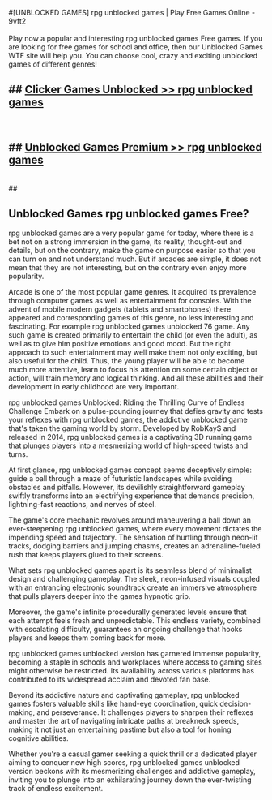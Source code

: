 #[UNBLOCKED GAMES] rpg unblocked games | Play Free Games Online - 9vft2 <br>
<br>
Play now a popular and interesting rpg unblocked games Free games. If you are looking for free games for school and office, then our Unblocked Games WTF site will help you. You can choose cool, crazy and exciting unblocked games of different genres!


## ##  [Clicker Games Unblocked >> rpg unblocked games](http://freeplayer.one?title=rpg_unblocked_games&ref=22)
  <br>

##  ## [Unblocked Games Premium >> rpg unblocked games](http://freeplayer.one?title=rpg_unblocked_games&ref=22)
  <br>
  ##



## Unblocked Games rpg unblocked games Free?

rpg unblocked games are a very popular game for today, where there is a bet not on a strong immersion in the game, its reality, thought-out and details, but on the contrary, make the game on purpose easier so that you can turn on and not understand much. But if arcades are simple, it does not mean that they are not interesting, but on the contrary even enjoy more popularity.

Arcade is one of the most popular game genres. It acquired its prevalence through computer games as well as entertainment for consoles. With the advent of mobile modern gadgets (tablets and smartphones) there appeared and corresponding games of this genre, no less interesting and fascinating. For example rpg unblocked games unblocked 76 game. Any such game is created primarily to entertain the child (or even the adult), as well as to give him positive emotions and good mood. But the right approach to such entertainment may well make them not only exciting, but also useful for the child. Thus, the young player will be able to become much more attentive, learn to focus his attention on some certain object or action, will train memory and logical thinking. And all these abilities and their development in early childhood are very important.

rpg unblocked games Unblocked: Riding the Thrilling Curve of Endless Challenge
Embark on a pulse-pounding journey that defies gravity and tests your reflexes with rpg unblocked games, the addictive unblocked game that's taken the gaming world by storm. Developed by RobKayS and released in 2014, rpg unblocked games is a captivating 3D running game that plunges players into a mesmerizing world of high-speed twists and turns.

At first glance, rpg unblocked games concept seems deceptively simple: guide a ball through a maze of futuristic landscapes while avoiding obstacles and pitfalls. However, its devilishly straightforward gameplay swiftly transforms into an electrifying experience that demands precision, lightning-fast reactions, and nerves of steel.

The game's core mechanic revolves around maneuvering a ball down an ever-steepening rpg unblocked games, where every movement dictates the impending speed and trajectory. The sensation of hurtling through neon-lit tracks, dodging barriers and jumping chasms, creates an adrenaline-fueled rush that keeps players glued to their screens.

What sets rpg unblocked games apart is its seamless blend of minimalist design and challenging gameplay. The sleek, neon-infused visuals coupled with an entrancing electronic soundtrack create an immersive atmosphere that pulls players deeper into the games hypnotic grip.

Moreover, the game's infinite procedurally generated levels ensure that each attempt feels fresh and unpredictable. This endless variety, combined with escalating difficulty, guarantees an ongoing challenge that hooks players and keeps them coming back for more.

rpg unblocked games unblocked version has garnered immense popularity, becoming a staple in schools and workplaces where access to gaming sites might otherwise be restricted. Its availability across various platforms has contributed to its widespread acclaim and devoted fan base.

Beyond its addictive nature and captivating gameplay, rpg unblocked games fosters valuable skills like hand-eye coordination, quick decision-making, and perseverance. It challenges players to sharpen their reflexes and master the art of navigating intricate paths at breakneck speeds, making it not just an entertaining pastime but also a tool for honing cognitive abilities.

Whether you're a casual gamer seeking a quick thrill or a dedicated player aiming to conquer new high scores, rpg unblocked games unblocked version beckons with its mesmerizing challenges and addictive gameplay, inviting you to plunge into an exhilarating journey down the ever-twisting track of endless excitement.